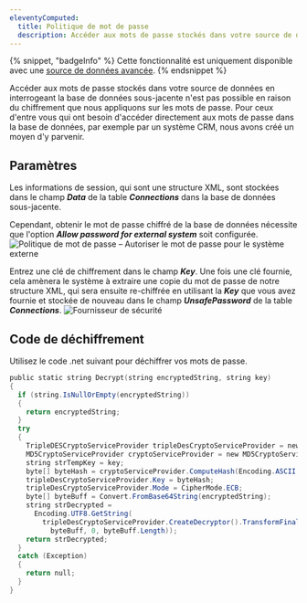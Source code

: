 ```yaml
---
eleventyComputed:
  title: Politique de mot de passe
  description: Accéder aux mots de passe stockés dans votre source de données en interrogeant la base de données sous-jacente n'est pas possible en raison du chiffrement que nous appliquons sur les mots de passe.
---
```

{% snippet, "badgeInfo" %}
Cette fonctionnalité est uniquement disponible avec une [source de données avancée](/rdm/windows/data-sources/data-sources-types/advanced-data-sources/).
{% endsnippet %}

Accéder aux mots de passe stockés dans votre source de données en interrogeant la base de données sous-jacente n'est pas possible en raison du chiffrement que nous appliquons sur les mots de passe. Pour ceux d'entre vous qui ont besoin d'accéder directement aux mots de passe dans la base de données, par exemple par un système CRM, nous avons créé un moyen d'y parvenir.

## Paramètres
Les informations de session, qui sont une structure XML, sont stockées dans le champ ***Data*** de la table ***Connections*** dans la base de données sous-jacente.

Cependant, obtenir le mot de passe chiffré de la base de données nécessite que l'option ***Allow password for external system*** soit configurée.
![Politique de mot de passe – Autoriser le mot de passe pour le système externe](https://cdnweb.devolutions.net/docs/RDMW2043_2024_1.png)

Entrez une clé de chiffrement dans le champ ***Key***. Une fois une clé fournie, cela amènera le système à extraire une copie du mot de passe de notre structure XML, qui sera ensuite re-chiffrée en utilisant la ***Key*** que vous avez fournie et stockée de nouveau dans le champ ***UnsafePassword*** de la table ***Connections***.
![Fournisseur de sécurité](https://cdnweb.devolutions.net/docs/RDMW2044_2024_1.png)

## Code de déchiffrement
Utilisez le code .net suivant pour déchiffrer vos mots de passe.

```powershell
public static string Decrypt(string encryptedString, string key)
{
  if (string.IsNullOrEmpty(encryptedString))
  {
    return encryptedString;
  }
  try
  {
    TripleDESCryptoServiceProvider tripleDesCryptoServiceProvider = new TripleDESCryptoServiceProvider();
    MD5CryptoServiceProvider cryptoServiceProvider = new MD5CryptoServiceProvider();
    string strTempKey = key;
    byte[] byteHash = cryptoServiceProvider.ComputeHash(Encoding.ASCII.GetBytes(strTempKey));
    tripleDesCryptoServiceProvider.Key = byteHash;
    tripleDesCryptoServiceProvider.Mode = CipherMode.ECB;
    byte[] byteBuff = Convert.FromBase64String(encryptedString);
    string strDecrypted =
      Encoding.UTF8.GetString(
        tripleDesCryptoServiceProvider.CreateDecryptor().TransformFinalBlock(
          byteBuff, 0, byteBuff.Length));
    return strDecrypted;
  }
  catch (Exception)
  {
    return null;
  }
}
```
